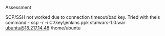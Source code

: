 Assessment

SCP/SSH not worked due to connection timeout/bad key.
Tried with theis command - scp -r -i C:\key\jenkins.ppk starwars-1.0.war ubuntu@18.217.14.48:/home/ubuntu